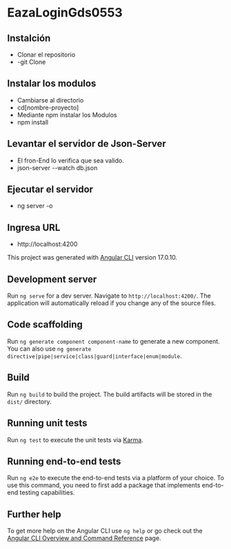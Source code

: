 # EazaLoginGds0553
## Instalción 
- Clonar el repositorio
- -git Clone

## Instalar los modulos 
- Cambiarse al directorio
- cd[nombre-proyecto]
- Mediante npm instalar los Modulos
- npm install

## Levantar el servidor de Json-Server
- El fron-End lo verifica que sea valido.
- json-server --watch db.json

## Ejecutar el servidor 
- ng server -o

## Ingresa URL
- http://localhost:4200


This project was generated with [Angular CLI](https://github.com/angular/angular-cli) version 17.0.10.

## Development server

Run `ng serve` for a dev server. Navigate to `http://localhost:4200/`. The application will automatically reload if you change any of the source files.

## Code scaffolding

Run `ng generate component component-name` to generate a new component. You can also use `ng generate directive|pipe|service|class|guard|interface|enum|module`.

## Build

Run `ng build` to build the project. The build artifacts will be stored in the `dist/` directory.

## Running unit tests

Run `ng test` to execute the unit tests via [Karma](https://karma-runner.github.io).

## Running end-to-end tests

Run `ng e2e` to execute the end-to-end tests via a platform of your choice. To use this command, you need to first add a package that implements end-to-end testing capabilities.

## Further help

To get more help on the Angular CLI use `ng help` or go check out the [Angular CLI Overview and Command Reference](https://angular.io/cli) page.


